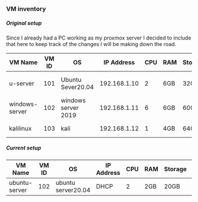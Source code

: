 ### VM inventory

##### Original setup
 Since I already had a PC working as my proxmox server I decided to include that here to keep track of the changes I will be making down the road.

| VM Name      | VM ID | OS           | IP Address    | CPU | RAM   | Storage | Role/Use Case         | Notes            |
|--------------|-------|--------------|---------------|-----|-------|---------|-----------------------|------------------|
| u-server     | 101   | Ubuntu Sever20.04 | 192.168.1.10  | 2   | 6GB   | 32GB    | Multi purpose Server            | Running docker containers   |
| windows-server   | 102   | windows server 2019      | 192.168.1.11  |  6  | 6GB   | 60GB    | Database Server       | Running AD    |
| kalilinux      | 103   | kali          | 192.168.1.12  | 1   | 4GB   | 64GB    | penetration testing        |    |


##### Current setup

| VM Name      | VM ID | OS           | IP Address    | CPU | RAM   | Storage | Role/Use Case         | Notes            |
|--------------|-------|--------------|---------------|-----|-------|---------|-----------------------|------------------|
| ubuntu-server|  102  | ubuntu server20.04 | DHCP | 2 | 2GB | 20GB | 